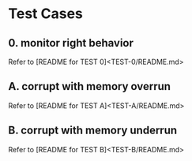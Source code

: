 # Test Cases
## 0. monitor right behavior
Refer to [README for TEST 0]<TEST-0/README.md>
## A. corrupt with memory overrun
Refer to [README for TEST A]<TEST-A/README.md>
## B. corrupt with memory underrun
Refer to [README for TEST B]<TEST-B/README.md>
